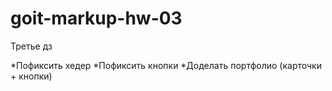 # goit-markup-hw-03
Третье дз


*Пофиксить хедер
*Пофиксить кнопки
*Доделать портфолио (карточки + кнопки)
